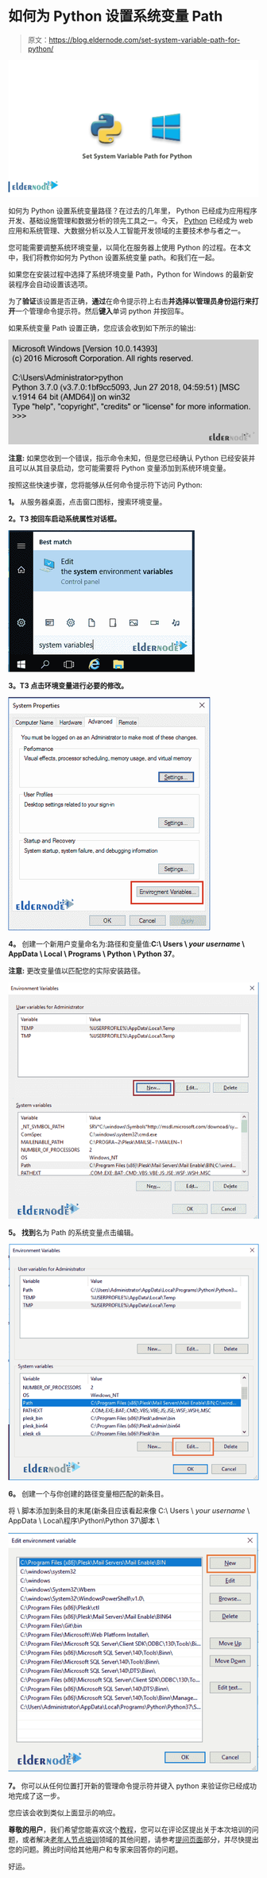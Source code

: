 # 如何为 Python 设置系统变量 Path

> 原文：<https://blog.eldernode.com/set-system-variable-path-for-python/>

![How to Set System Variable Path for Python](img/e913a774294ffc6771ef650c3964c776.png)

如何为 Python 设置系统变量路径？在过去的几年里， Python 已经成为应用程序开发、基础设施管理和数据分析的领先工具之一。今天， [Python](https://www.python.org/) 已经成为 web 应用和系统管理、大数据分析以及人工智能开发领域的主要技术参与者之一。

您可能需要调整系统环境变量，以简化在服务器上使用 Python 的过程。在本文中，我们将教你如何为 Python 设置系统变量 path。和我们在一起。

如果您在安装过程中选择了系统环境变量 Path，Python for Windows 的最新安装程序会自动设置该选项。

为了**验证**该设置是否正确，**通过**在命令提示符上右击**并选择以管理员身份运行来打开**一个管理命令提示符。然后**键入**单词 python 并按回车。

如果系统变量 Path 设置正确，您应该会收到如下所示的输出:

![How to Set System Variable Path for Python](img/db403a3e08a0b2bbb563640d0397bcee.png)

**注意:** 如果您收到一个错误，指示命令未知，但是您已经确认 Python 已经安装并且可以从其目录启动，您可能需要将 Python 变量添加到系统环境变量。

按照这些快速步骤，您将能够从任何命令提示符下访问 Python:

**1。** 从服务器桌面，点击窗口图标，搜索环境变量。

**2。T3 按回车启动系统属性对话框。**

![How to Set System Variable Path for Python](img/2dab43c093c5b2c3a84d7dea07cbc384.png)

**3。T3 点击环境变量进行必要的修改。**

![How to Set System Variable Path for Python](img/4f8c36fc35c51c6c02407ba0894a9de8.png)

**4。** 创建一个新用户变量命名为:路径和变量值:**C:\ Users \ *your username* \ AppData \ Local \ Programs \ Python \ Python 37**。

**注意:** 更改变量值以匹配您的实际安装路径。

![How to Set System Variable Path for Python](img/79f654812fab0bba9355a27397a382e8.png)

**5。** **找到**名为 Path 的系统变量点击编辑。

![How to Set System Variable Path for Python](img/ff0c7ebd40b08989ea353c4f1a306eb4.png)

**6。** 创建一个与你创建的路径变量相匹配的新条目。

将 \ 脚本添加到条目的末尾(新条目应该看起来像 C:\ Users \ *your username* \ AppData \ Local\程序\Python\Python 37\脚本 \

![How to Set System Variable Path for Python](img/22edf87e3b2ad460f1fe80e185c237de.png)

**7。** 你可以从任何位置打开新的管理命令提示符并键入 python 来验证你已经成功地完成了这一步。

您应该会收到类似上面显示的响应。

**尊敬的用户**，我们希望您能喜欢这个[教程](https://eldernode.com/category/tutorial/)，您可以在评论区提出关于本次培训的问题，或者解决[老年人节点培训](https://eldernode.com/blog/)领域的其他问题，请参考[提问页面](https://eldernode.com/ask)部分，并尽快提出您的问题。腾出时间给其他用户和专家来回答你的问题。

好运。